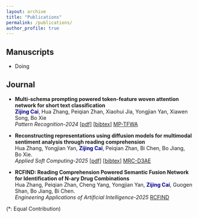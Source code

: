 ```yaml
---
layout: archive
title: "Publications"
permalink: /publications/
author_profile: true
---
```


<!-- Place this tag in your head or just before your close body tag. -->

<script async defer src="https://buttons.github.io/buttons.js"></script>


## Manuscripts
- Doing


## Journal
- **Multi-schema prompting powered token-feature woven attention network for short text classification**\
<span style="color:darkblue">**Zijing Cai**</span>, Hua Zhang, Peiqian Zhan, Xiaohui Jia, Yongjian Yan, Xiawen Song, Bo Xie \
*Pattern Recognition-2024* [[pdf]](https://www.sciencedirect.com/science/article/pii/S0031320324005338) [[bibtex]()]
<a class="github-button" href="https://github.com/Aaronzijingcai/MP-TFWA" data-show-count="true" aria-label="Star buttons/github-buttons on GitHub">MP-TFWA</a>

- **Reconstructing representations using diffusion models for multimodal  sentiment analysis through reading comprehension**\
  Hua Zhang, Yongjian Yan, <span style="color:darkblue">**Zijing Cai**</span>, Peiqian Zhan, Bi Chen, Bo Jiang, Bo Xie. \
  *Applied Soft Computing-2025* [[pdf]](https://www.sciencedirect.com/science/article/abs/pii/S1568494624011207) [[bibtex]()]
  <a class="github-button" href="" data-show-count="true" aria-label="Star buttons/github-buttons on GitHub">MRC-D3AE</a>

- **RCFIND: Reading Comprehension Powered Semantic Fusion Network for Identification of N-ary Drug Combinations**\
  Hua Zhang, Peiqian Zhan, Cheng Yang, Yongjian Yan, <span style="color:darkblue">**Zijing Cai**</span>, Guogen Shan, Bo Jiang, Bi Chen. \
  *Engineering Applications of Artificial Intelligence-2025* 
  <a class="github-button" href="" data-show-count="true" aria-label="Star buttons/github-buttons on GitHub">RCFIND</a>




(\*: Equal Contribution)
